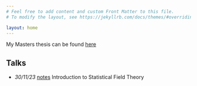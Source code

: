 ```yaml
---
# Feel free to add content and custom Front Matter to this file.
# To modify the layout, see https://jekyllrb.com/docs/themes/#overriding-theme-defaults

layout: home
---
```


My Masters thesis can be found [here](/msc-thesis.pdf)


## Talks
- *30/11/23* [notes](/notes/SFT1.pdf) Introduction to Statistical Field Theory

